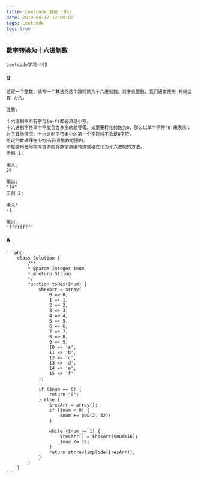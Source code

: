 ```yaml
---
title: Leetcode_基础 (86)
date: 2019-06-17 12:00:00
tags: Leetcode
toc: true
---
```


### 数字转换为十六进制数
    Leetcode学习-405

<!-- more -->

#### Q
    给定一个整数，编写一个算法将这个数转换为十六进制数。对于负整数，我们通常使用 补码运算 方法。

    注意:

    十六进制中所有字母(a-f)都必须是小写。
    十六进制字符串中不能包含多余的前导零。如果要转化的数为0，那么以单个字符'0'来表示；对于其他情况，十六进制字符串中的第一个字符将不会是0字符。 
    给定的数确保在32位有符号整数范围内。
    不能使用任何由库提供的将数字直接转换或格式化为十六进制的方法。
    示例 1：

    输入:
    26

    输出:
    "1a"
    示例 2：

    输入:
    -1

    输出:
    "ffffffff"

#### A
    ```php
        class Solution {
            /**
            * @param Integer $num
            * @return String
            */
            function toHex($num) {
                $hexArr = array(
                    0 => 0,
                    1 => 1,
                    2 => 2,
                    3 => 3,
                    4 => 4,
                    5 => 5,
                    6 => 6,
                    7 => 7,
                    8 => 8,
                    9 => 9,
                    10 => 'a',
                    11 => 'b',
                    12 => 'c',
                    13 => 'd',
                    14 => 'e',
                    15 => 'f'
                );

                if ($num == 0) {
                    return "0";
                } else {
                    $resArr = array();
                    if ($num < 0) {
                        $num += pow(2, 32);
                    }
                    
                    while ($num >= 1) {
                        $resArr[] = $hexArr[$num%16];
                        $num /= 16;
                    }
                    return strrev(implode($resArr));
                }
            }
        }
    ```

